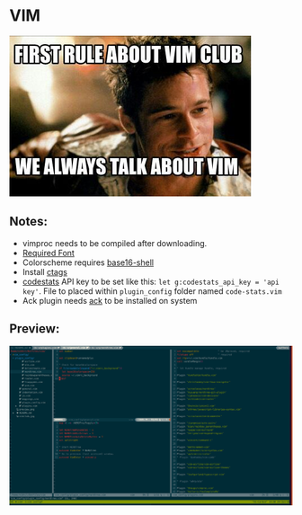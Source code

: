 # VIM

![vimclub](./vimclub.jpg)

## Notes:

* vimproc needs to be compiled after downloading.
* [Required Font](https://github.com/ryanoasis/nerd-fonts/tree/master/patched-fonts/Meslo/M)
* Colorscheme requires [base16-shell](https://github.com/chriskempson/base16-shell)
* Install [ctags](http://ctags.sourceforge.net/)
* [codestats](https://codestats.net/) API key to be set like this: `let g:codestats_api_key = 'api key'`. File to placed within `plugin_config` folder named `code-stats.vim`
* Ack plugin needs [ack](https://beyondgrep.com/install/) to be installed on system

## Preview:

![preview](./preview.png)
